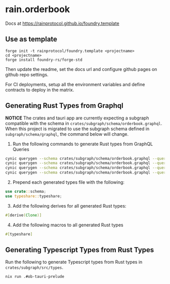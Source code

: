# rain.orderbook

Docs at https://rainprotocol.github.io/foundry.template

## Use as template

```
forge init -t rainprotocol/foundry.template <projectname>
cd <projectname>
forge install foundry-rs/forge-std
```

Then update the readme, set the docs url and configure github pages on github repo settings.

For CI deployments, setup all the environment variables and define contracts to
deploy in the matrix.

## Generating Rust Types from Graphql

**NOTICE** The crates and tauri app are currently expecting a subgraph compatible with the schema in `crates/subgraph/schema/orderbook.graphql`. 
When this project is migrated to use the subgraph schema defined in `subgraph/schema/graphql`, the command below will change.

1. Run the following commands to generate Rust types from GraphQL Queries
```bash
cynic querygen --schema crates/subgraph/schema/orderbook.graphql --query crates/subgraph/queries/vault.graphql  > crates/subgraph/src/types/vault.rs
cynic querygen --schema crates/subgraph/schema/orderbook.graphql --query crates/subgraph/queries/vaults.graphql  > crates/subgraph/src/types/vaults.rs
cynic querygen --schema crates/subgraph/schema/orderbook.graphql --query crates/subgraph/queries/order.graphql  > crates/subgraph/src/types/order.rs
cynic querygen --schema crates/subgraph/schema/orderbook.graphql --query crates/subgraph/queries/orders.graphql  > crates/subgraph/src/types/orders.rs
```

2. Prepend each generated types file with the following:
```rust
use crate::schema;
use typeshare::typeshare;
```

3. Add the following derives for all generated Rust types:
```rust
#[derive(Clone)]
```

4. Add the following macros to all generated Rust types
```rust
#[typeshare]
```

## Generating Typescript Types from Rust Types

Run the following to generate Typescript types from Rust types in `crates/subgraph/src/types`.
```bash
nix run .#ob-tauri-prelude
```

